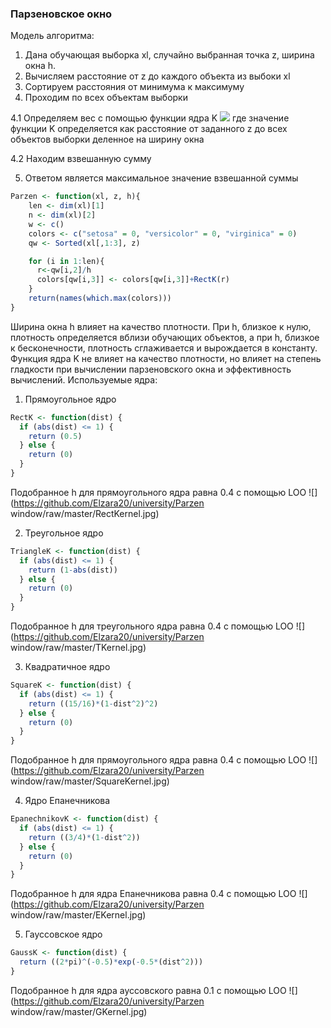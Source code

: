 ### Парзеновское окно
Модель алгоритма:
1. Дана обучающая выборка xl, случайно выбранная точка z, ширина окна h.
2. Вычисляем расстояние от z до каждого объекта из выбоки xl
3. Сортируем расстояния от минимума к максимуму
4. Проходим по всех объектам выборки

 4.1 Определяем вес с помощью функции ядра K
![](https://github.com/Elzara20/university/tree/master/Parzen%20window/parzen_h.jpg)
где значение функции K определяется как расстояние от заданного z до всех объектов выборки деленное на ширину окна

 4.2 Находим взвешанную сумму 
 
5. Ответом является максимальное значение взвешанной суммы
```R
Parzen <- function(xl, z, h){
    len <- dim(xl)[1]
    n <- dim(xl)[2]
    w <- c()
    colors <- c("setosa" = 0, "versicolor" = 0, "virginica" = 0)
    qw <- Sorted(xl[,1:3], z)

    for (i in 1:len){ 
      r<-qw[i,2]/h
      colors[qw[i,3]] <- colors[qw[i,3]]+RectK(r) 
    }   
    return(names(which.max(colors)))
}
```
Ширина окна h влияет на качество плотности. При h, близкое к нулю, плотность определяется вблизи обучающих объектов, а при h, близкое к бесконечности, плотность сглаживается и вырождается в константу.
Функция ядра K не влияет на качество плотности, но влияет на степень гладкости при вычислении парзеновского окна и эффективность вычислений.
Используемые ядра:
1. Прямоугольное ядро
```R
RectK <- function(dist) {
  if (abs(dist) <= 1) {
    return (0.5)
  } else {
    return (0)
  }
}
```
Подобранное h для прямоугольного ядра равна 0.4 с помощью LOO
![](https://github.com/Elzara20/university/Parzen window/raw/master/RectKernel.jpg)

2. Треугольное ядро
```R
TriangleK <- function(dist) {
  if (abs(dist) <= 1) {
    return (1-abs(dist))
  } else {
    return (0)
  }
}
```
Подобранное h для треугольного ядра равна 0.4 с помощью LOO
![](https://github.com/Elzara20/university/Parzen window/raw/master/TKernel.jpg)

3. Квадратичное ядро
```R
SquareK <- function(dist) {
  if (abs(dist) <= 1) {
    return ((15/16)*(1-dist^2)^2)
  } else {
    return (0)
  }
}
```
Подобранное h для прямоугольного ядра равна 0.4 с помощью LOO
![](https://github.com/Elzara20/university/Parzen window/raw/master/SquareKernel.jpg)

4. Ядро Епанечникова
```R
EpanechnikovK <- function(dist) {
  if (abs(dist) <= 1) {
    return ((3/4)*(1-dist^2))
  } else {
    return (0)
  }
}
```
Подобранное h для ядра Епанечникова равна 0.4 с помощью LOO
![](https://github.com/Elzara20/university/Parzen window/raw/master/EKernel.jpg)


5. Гауссовское ядро
```R
GaussK <- function(dist) {
  return ((2*pi)^(-0.5)*exp(-0.5*(dist^2)))
}
```

Подобранное h для ядра ауссовского равна 0.1 с помощью LOO
![](https://github.com/Elzara20/university/Parzen window/raw/master/GKernel.jpg)
